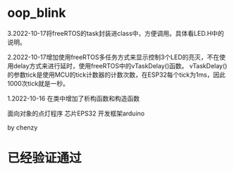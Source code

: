 # oop_blink
3.2022-10-17将freeRTOS的task封装进class中，方便调用。具体看LED.H中的说明。

2.2022-10-17增加使用freeRTOS多任务方式来显示控制3个LED的亮灭，不在使用delay方式来进行延时，使用freeRTOS中的vTaskDelay()函数。
vTaskDelay()的参数tick是使用MCU的tick计数器的计数次数，在ESP32每个tick为1ms，因此1000次tick就是一秒。

1.2022-10-16 在类中增加了析构函数和构造函数


面向对象的点灯程序
芯片EPS32
开发框架arduino

by chenzy
# 已经验证通过

